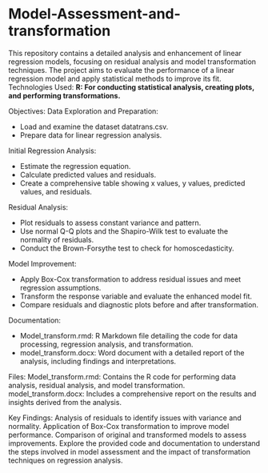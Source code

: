 # Model-Assessment-and-transformation
This repository contains a detailed analysis and enhancement of linear regression models, focusing on residual analysis and model transformation techniques. The project aims to evaluate the performance of a linear regression model and apply statistical methods to improve its fit.
Technologies Used: **R: For conducting statistical analysis, creating plots, and performing transformations.**

Objectives:
Data Exploration and Preparation:
- Load and examine the dataset datatrans.csv.
- Prepare data for linear regression analysis.

Initial Regression Analysis:
- Estimate the regression equation.
- Calculate predicted values and residuals.
- Create a comprehensive table showing x values, y values, predicted values, and residuals.

Residual Analysis:
- Plot residuals to assess constant variance and pattern.
- Use normal Q-Q plots and the Shapiro-Wilk test to evaluate the normality of residuals.
- Conduct the Brown-Forsythe test to check for homoscedasticity.

Model Improvement:
- Apply Box-Cox transformation to address residual issues and meet regression assumptions.
- Transform the response variable and evaluate the enhanced model fit.
- Compare residuals and diagnostic plots before and after transformation.
  
Documentation:
- Model_transform.rmd: R Markdown file detailing the code for data processing, regression analysis, and transformation.
- model_transform.docx: Word document with a detailed report of the analysis, including findings and interpretations.

Files:
Model_transform.rmd: Contains the R code for performing data analysis, residual analysis, and model transformation.
model_transform.docx: Includes a comprehensive report on the results and insights derived from the analysis.

Key Findings:
Analysis of residuals to identify issues with variance and normality.
Application of Box-Cox transformation to improve model performance.
Comparison of original and transformed models to assess improvements.
Explore the provided code and documentation to understand the steps involved in model assessment and the impact of transformation techniques on regression analysis.
